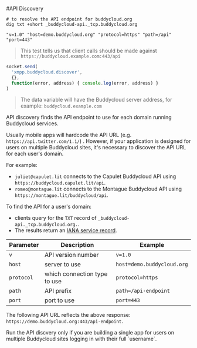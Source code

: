 #API Discovery

```shell
# to resolve the API endpoint for buddycloud.org
dig txt +short _buddycloud-api._tcp.buddycloud.org 
```

```shell
"v=1.0" "host=demo.buddycloud.org" "protocol=https" "path=/api" "port=443"
```

> This test tells us that client calls should be made against `https://buddycloud.example.com:443/api`

```javascript
socket.send(
  'xmpp.buddycloud.discover',
  {},
  function(error, address) { console.log(error, address) }
)
```

> The data variable will have the Buddycloud server address, for example: `buddycloud.example.com`

API discovery finds the API endpoint to use for each domain running Buddycloud services. 
 
Usually mobile apps will hardcode the API URL (e.g. `https://api.twitter.com/1.1/`) . However, if your application is designed for users on multiple Buddycloud sites, it's necessary to discover the API URL for each user's domain. 

For example:

* `juliet@capulet.lit` connects to the Capulet Buddycloud API using `https://buddycloud.capulet.lit/api`.
* `romeo@montague.lit` connects to the Montague Buddycloud API using `https://montague.lit/buddycloud/api`.

To find the API for a user's domain:

- clients query for the `TXT` record of `_buddycloud-api._tcp.buddycloud.org.`.  
- The results return an [IANA service record](http://www.iana.org/assignments/service-names-port-numbers/service-names-port-numbers.xhtml?search=buddycloud). 

Parameter | Description        | Example
----------|--------------------|----------
`v`       | API version number | `v=1.0`
`host`    | server to use      | `host=demo.buddycloud.org` 
`protocol`| which connection type to use | `protocol=https`
`path`    | API prefix         | `path=/api-endpoint`
`port`    | port to use        | `port=443`

The following API URL reflects the above response:  `https://demo.buddycloud.org:443/api-endpoint`.

<aside>Run the API discvery only if you are building a single app for users on multiple Buddycloud sites logging in with their full `username`.</aside>
